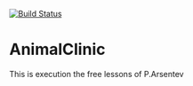 [![Build Status](https://travis-ci.org/QmBo/AnimalClinic.svg?branch=master)](https://travis-ci.org/QmBo/AnimalClinic)
# AnimalClinic
This is execution the free lessons of P.Arsentev
